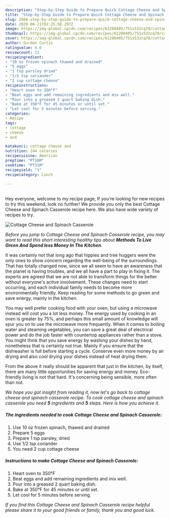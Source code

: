 ```yaml
---
description: "Step-by-Step Guide to Prepare Quick Cottage Cheese and Spinach Casserole"
title: "Step-by-Step Guide to Prepare Quick Cottage Cheese and Spinach Casserole"
slug: 2666-step-by-step-guide-to-prepare-quick-cottage-cheese-and-spinach-casserole
date: 2020-06-21T02:25:58.297Z
image: https://img-global.cpcdn.com/recipes/61280405/751x532cq70/cottage-cheese-and-spinach-casserole-recipe-main-photo.jpg
thumbnail: https://img-global.cpcdn.com/recipes/61280405/751x532cq70/cottage-cheese-and-spinach-casserole-recipe-main-photo.jpg
cover: https://img-global.cpcdn.com/recipes/61280405/751x532cq70/cottage-cheese-and-spinach-casserole-recipe-main-photo.jpg
author: Gordon Curtis
ratingvalue: 4.6
reviewcount: 12
recipeingredient:
- "10 oz frozen spinach thawed and drained"
- "5 eggs"
- "1 tsp parsley dried"
- "1/2 tsp coriander"
- "2 cup cottage cheese"
recipeinstructions:
- "Heart oven to 350°F"
- "Beat eggs and add remaining ingredients and mix well."
- "Pour into a greased 2 quart baking dish."
- "Bake at 350°F for 45 minutes or until set."
- "Let cool for 5 minutes before serving."
categories:
- Recipe
tags:
- cottage
- cheese
- and

katakunci: cottage cheese and 
nutrition: 244 calories
recipecuisine: American
preptime: "PT16M"
cooktime: "PT31M"
recipeyield: "1"
recipecategory: Lunch

---
```

<br>
Hey everyone, welcome to my recipe page, If you're looking for new recipes to try this weekend, look no further! We provide you only the best Cottage Cheese and Spinach Casserole recipe here. We also have wide variety of recipes to try.
<br>


![Cottage Cheese and Spinach Casserole](https://img-global.cpcdn.com/recipes/61280405/751x532cq70/cottage-cheese-and-spinach-casserole-recipe-main-photo.jpg)

<i>Before you jump to Cottage Cheese and Spinach Casserole recipe, you may want to read this short interesting healthy tips about 
<strong>Methods To Live Green And Spend less Money In The Kitchen</strong>.</i>
</br>

It was certainly not that long ago that hippies and tree huggers were the only ones to show concern regarding the well-being of the surroundings. That has totally changed now, since we all seem to have an awareness that the planet is having troubles, and we all have a part to play in fixing it. The experts are agreed that we are not able to transform things for the better without everyone's active involvement. These changes need to start occurring, and each individual family needs to become more environmentally friendly. Keep reading for some methods to go green and save energy, mainly in the kitchen.

You may well prefer cooking food with your oven, but using a microwave instead will cost you a lot less money. The energy used by cooking in an oven is greater by 75%, and perhaps this small amount of knowledge will spur you on to use the microwave more frequently. When it comes to boiling water and steaming vegetables, you can save a great deal of electrical power and do the job faster with countertop appliances rather than a stove. You might think that you save energy by washing your dishes by hand, nonetheless that is certainly not true. Mainly if you ensure that the dishwasher is full before starting a cycle. Conserve even more money by air drying and also cool drying your dishes instead of heat drying them.

From the above it really should be apparent that just in the kitchen, by itself, there are many little opportunities for saving energy and money. Eco-friendly living is not that hard. It's concerning being sensible, more often than not.


<i>We hope you got insight from reading it, now let's go back to cottage cheese and spinach casserole recipe. To cook cottage cheese and spinach casserole you need <strong>5</strong> ingredients and <strong>5</strong> steps. Here is how you achieve it.
</i>

##### The ingredients needed to cook Cottage Cheese and Spinach Casserole:

1. Use 10 oz frozen spinach, thawed and drained
1. Prepare 5 eggs
1. Prepare 1 tsp parsley, dried
1. Use 1/2 tsp coriander
1. You need 2 cup cottage cheese


##### Instructions to make Cottage Cheese and Spinach Casserole:

1. Heart oven to 350°F
1. Beat eggs and add remaining ingredients and mix well.
1. Pour into a greased 2 quart baking dish.
1. Bake at 350°F for 45 minutes or until set.
1. Let cool for 5 minutes before serving.


<i>If you find this Cottage Cheese and Spinach Casserole recipe helpful please share it to your good friends or family, thank you and good luck.</i>
